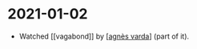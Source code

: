 # 2021-01-02

- Watched [[vagabond]] by [[agnès varda]] (part of it).

[//begin]: # "Autogenerated link references for markdown compatibility"
[agnès varda]: ../agnès-varda "Agnès Varda"
[//end]: # "Autogenerated link references"